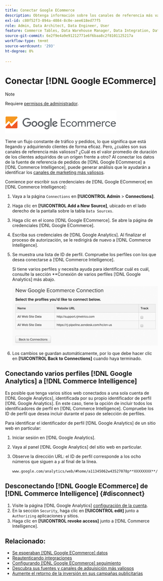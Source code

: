 ```yaml
---
title: Conectar Google ECommerce
description: Obtenga información sobre los canales de referencia más valorados.
exl-id: c80f52f3-894a-4084-8c0e-aee618ed77f5
role: Admin, Data Architect, Data Engineer, User
feature: Commerce Tables, Data Warehouse Manager, Data Integration, Data Import/Export
source-git-commit: 6e2f9e4a9e91212771e6f6baa8c2f8101125217a
workflow-type: tm+mt
source-wordcount: '293'
ht-degree: 0%

---
```


# Conectar [!DNL Google ECommerce]

>[!NOTE]
>
>Requiere [permisos de administrador](../../../administrator/user-management/user-management.md).

![](../../../assets/google-ecommerce-logo.png)

Tiene un flujo constante de tráfico y pedidos, lo que significa que está llegando y adquiriendo clientes de forma eficaz. Pero, ¿cuáles son sus canales de referencia más valiosos? ¿Cuál es el valor promedio de duración de los clientes adquiridos de un origen frente a otro? Al conectar los datos de la fuente de referencia de pedidos de [!DNL Google ECommerce] a [!DNL Commerce Intelligence], puede generar análisis que le ayudarán a identificar los [canales de marketing más valiosos](../../../data-analyst/analysis/most-value-source-channel.md).

Comience por escribir sus credenciales de [!DNL Google ECommerce] en [!DNL Commerce Intelligence]:

1. Vaya a la página `Connections` en **[!UICONTROL Admin** > **Connections]**.

1. Haga clic en **[!UICONTROL Add a New Source]**, ubicado en el lado derecho de la pantalla sobre la tabla `Data Sources`.

1. Haga clic en el icono [!DNL Google ECommerce]. Se abre la página de credenciales [!DNL Google ECommerce].

1. Escriba sus credenciales de [!DNL Google Analytics]. Al finalizar el proceso de autorización, se le redirigirá de nuevo a [!DNL Commerce Intelligence].

1. Se muestra una lista de ID de perfil. Compruebe los perfiles con los que desea conectarse a [!DNL Commerce Intelligence].

   Si tiene varios perfiles y necesita ayuda para identificar cuál es cuál, consulte la sección **Conexión de varios perfiles [!DNL Google Analytics] más abajo.

   ![](../../../assets/conn-mult-ga-profiles.png)<!--{: width="500"}-->

1. Los cambios se guardan automáticamente, por lo que debe hacer clic en **[!UICONTROL Back to Connections]** cuando haya terminado.

## Conectando varios perfiles [!DNL Google Analytics] a [!DNL Commerce Intelligence]

Es posible que tenga varios sitios web conectados a una sola cuenta de [!DNL Google Analytics], identificada por su propio identificador de perfil [!DNL Google Analytics]. En este caso, tiene la opción de incluir todos los identificadores de perfil en [!DNL Commerce Intelligence]. Compruebe los ID de perfil que desea incluir durante el paso de selección de perfiles.

Para identificar el identificador de perfil [!DNL Google Analytics] de un sitio web en particular:

1. Iniciar sesión en [!DNL Google Analytics].
1. Vaya al panel [!DNL Google Analytics] del sitio web en particular.
1. Observe la dirección URL: el ID de perfil corresponde a los ocho números que siguen a `p` al final de la línea.

   `www.google.com/analytics/web/#home/a11345062w43527078p**XXXXXXXX**/`

## Desconectando [!DNL Google ECommerce] de [!DNL Commerce Intelligence] {#disconnect}

1. Visite la página [!DNL Google Analytics] [configuración de la cuenta](https://www.google.com/account/about/?hl=en).
1. En la sección `Security`, haga clic en **[!UICONTROL edit]** junto a `Authorizing` aplicaciones y sitios.
1. Haga clic en **[!UICONTROL revoke access]** junto a [!DNL Commerce Intelligence].

## Relacionado:

* [Se esperaban  [!DNL Google ECommerce] datos](../integrations/google-ecommerce-data.md)
* [Reautenticando integraciones](https://experienceleague.adobe.com/docs/commerce-knowledge-base/kb/how-to/mbi-reauthenticating-integrations.html)
* [Configurando [!DNL Google ECommerce] seguimiento](https://support.google.com/analytics/answer/1009612?hl=en)
* [Descubra sus fuentes y canales de adquisición más valiosos](../../analysis/most-value-source-channel.md)
* [Aumente el retorno de la inversión en sus campañas publicitarias](../../analysis/roi-ad-camp.md)
